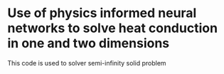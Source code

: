 # Use of physics informed neural networks to solve heat conduction in one and two dimensions

This code is used to solver semi-infinity solid problem